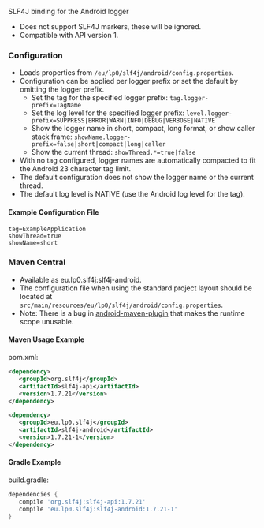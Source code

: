 SLF4J binding for the Android logger

* Does not support SLF4J markers, these will be ignored.
* Compatible with API version 1.

### Configuration

* Loads properties from `/eu/lp0/slf4j/android/config.properties`.
* Configuration can be applied per logger prefix or set the default by omitting the logger prefix.
    * Set the tag for the specified logger prefix:
      `tag.logger-prefix=TagName`
    * Set the log level for the specified logger prefix:
      `level.logger-prefix=SUPPRESS|ERROR|WARN|INFO|DEBUG|VERBOSE|NATIVE`
    * Show the logger name in short, compact, long format, or show caller stack frame:
      `showName.logger-prefix=false|short|compact|long|caller`
    * Show the current thread:
      `showThread.*=true|false`
* With no tag configured, logger names are automatically compacted to fit the Android 23 character tag limit. 
* The default configuration does not show the logger name or the current thread.
* The default log level is NATIVE (use the Android log level for the tag).

#### Example Configuration File

``` properties
tag=ExampleApplication
showThread=true
showName=short
```

### Maven Central

* Available as eu.lp0.slf4j:slf4j-android.
* The configuration file when using the standard project layout should be located at `src/main/resources/eu/lp0/slf4j/android/config.properties`.
* Note: There is a bug in [android-maven-plugin](https://code.google.com/p/maven-android-plugin/issues/detail?id=365) that makes the runtime scope unusable.

#### Maven Usage Example
pom.xml:

``` xml
<dependency>
   <groupId>org.slf4j</groupId>
   <artifactId>slf4j-api</artifactId>
   <version>1.7.21</version>
</dependency>

<dependency>
   <groupId>eu.lp0.slf4j</groupId>
   <artifactId>slf4j-android</artifactId>
   <version>1.7.21-1</version>
</dependency>
```

#### Gradle Example
build.gradle:

``` groovy
dependencies {
   compile 'org.slf4j:slf4j-api:1.7.21'
   compile 'eu.lp0.slf4j:slf4j-android:1.7.21-1'
}
```
